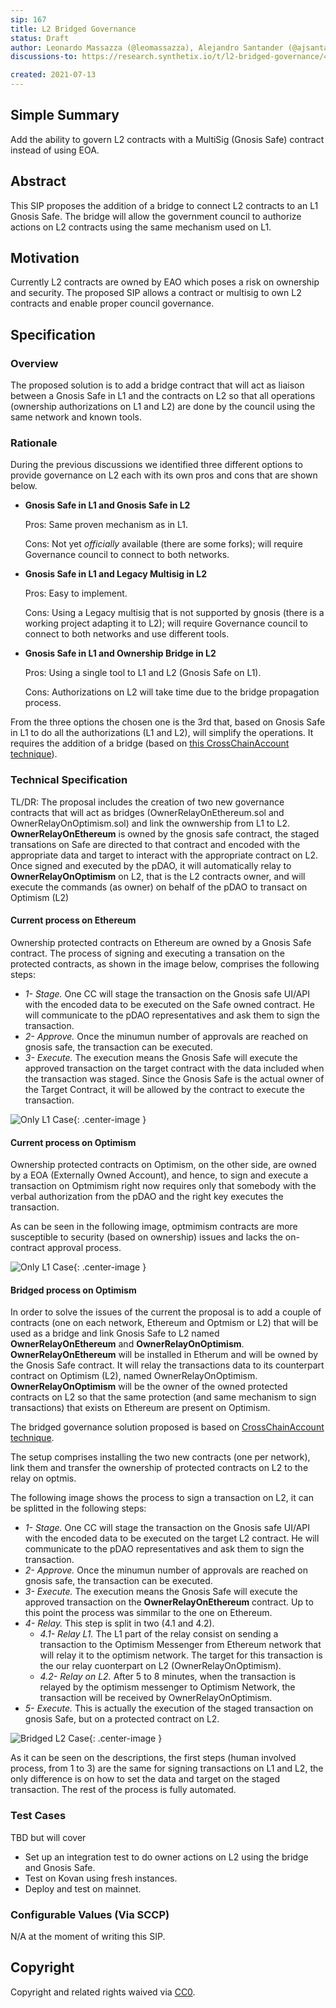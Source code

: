 ```yaml
---
sip: 167
title: L2 Bridged Governance
status: Draft
author: Leonardo Massazza (@leomassazza), Alejandro Santander (@ajsantander)
discussions-to: https://research.synthetix.io/t/l2-bridged-governance/443

created: 2021-07-13
---
```


<!--You can leave these HTML comments in your merged SIP and delete the visible duplicate text guides, they will not appear and may be helpful to refer to if you edit it again. This is the suggested template for new SIPs. Note that an SIP number will be assigned by an editor. When opening a pull request to submit your SIP, please use an abbreviated title in the filename, `sip-draft_title_abbrev.md`. The title should be 44 characters or less.-->

## Simple Summary

<!--"If you can't explain it simply, you don't understand it well enough." Simply describe the outcome the proposed changes intends to achieve. This should be non-technical and accessible to a casual community member.-->

Add the ability to govern L2 contracts with a MultiSig (Gnosis Safe) contract instead of using EOA.

## Abstract

<!--A short (~200 word) description of the proposed change, the abstract should clearly describe the proposed change. This is what *will* be done if the SIP is implemented, not *why* it should be done or *how* it will be done. If the SIP proposes deploying a new contract, write, "we propose to deploy a new contract that will do x".-->

This SIP proposes the addition of a bridge to connect L2 contracts to an L1 Gnosis Safe. The bridge will allow the government council to authorize actions on L2 contracts using the same mechanism used on L1.

## Motivation

<!--This is the problem statement. This is the *why* of the SIP. It should clearly explain *why* the current state of the protocol is inadequate.  It is critical that you explain *why* the change is needed, if the SIP proposes changing how something is calculated, you must address *why* the current calculation is innaccurate or wrong. This is not the place to describe how the SIP will address the issue!-->

Currently L2 contracts are owned by EAO which poses a risk on ownership and security. The proposed SIP allows a contract or multisig to own L2 contracts and enable proper council governance.

## Specification

<!--The specification should describe the syntax and semantics of any new feature, there are five sections
1. Overview
2. Rationale
3. Technical Specification
4. Test Cases
5. Configurable Values
-->

### Overview

<!--This is a high level overview of *how* the SIP will solve the problem. The overview should clearly describe how the new feature will be implemented.-->

The proposed solution is to add a bridge contract that will act as liaison between a Gnosis Safe in L1 and the contracts on L2 so that all operations (ownership authorizations on L1 and L2) are done by the council using the same network and known tools.

### Rationale

<!--This is where you explain the reasoning behind how you propose to solve the problem. Why did you propose to implement the change in this way, what were the considerations and trade-offs. The rationale fleshes out what motivated the design and why particular design decisions were made. It should describe alternate designs that were considered and related work. The rationale may also provide evidence of consensus within the community, and should discuss important objections or concerns raised during discussion.-->

During the previous discussions we identified three different options to provide governance on L2 each with its own pros and cons that are shown below.

- **Gnosis Safe in L1 and Gnosis Safe in L2**

  Pros: Same proven mechanism as in L1.

  Cons: Not yet _officially_ available (there are some forks); will require Governance council to connect to both networks.

- **Gnosis Safe in L1 and Legacy Multisig in L2**

  Pros: Easy to implement.

  Cons: Using a Legacy multisig that is not supported by gnosis (there is a working project adapting it to L2); will require Governance council to connect to both networks and use different tools.

- **Gnosis Safe in L1 and Ownership Bridge in L2**

  Pros: Using a single tool to L1 and L2 (Gnosis Safe on L1).

  Cons: Authorizations on L2 will take time due to the bridge propagation process.

From the three options the chosen one is the 3rd that, based on Gnosis Safe in L1 to do all the authorizations (L1 and L2), will simplify the operations. It requires the addition of a bridge (based on [this CrossChainAccount technique](https://github.com/gakonst/xchain-account/blob/master/contracts/CrossChainAccount.sol)).

### Technical Specification

<!--The technical specification should outline the public API of the changes proposed. That is, changes to any of the interfaces Synthetix currently exposes or the creations of new ones.-->
TL/DR: 
The proposal includes the creation of two new governance contracts that will act as bridges (OwnerRelayOnEthereum.sol and OwnerRelayOnOptimism.sol) and link the ownwership from L1 to L2.
**OwnerRelayOnEthereum** is owned by the gnosis safe contract, the staged transations on Safe are directed to that contract and encoded with the appropriate data and target to interact with the appropriate contract on L2. Once signed and executed by the pDAO, it will automatically relay to **OwnerRelayOnOptimism** on L2, that is the L2 contracts owner, and will execute the commands (as owner) on behalf of the pDAO to transact on Optimism (L2)

#### Current process on Ethereum

Ownership protected contracts on Ethereum are owned by a Gnosis Safe contract. The process of signing and executing a transation on the protected contracts, as shown in the image below, comprises the following steps:

- *1- Stage.* One CC will stage the transaction on the Gnosis safe UI/API with the encoded data to be executed on the Safe owned contract. He will communicate to the pDAO representatives and ask them to sign the transaction. 
- *2- Approve.* Once the minumun number of approvals are reached on gnosis safe, the transaction can be executed.
- *3- Execute.* The execution means the Gnosis Safe will execute the approved transaction on the target contract with the data included when the transaction was staged. Since the Gnosis Safe is the actual owner of the Target Contract, it will be allowed by the contract to execute the transaction.

![Only L1 Case](assets/sip-167/only_l1.png){: .center-image }

#### Current process on Optimism

Ownership protected contracts on Optimism, on the other side, are owned by a EOA (Externally Owned Account), and hence, to sign and execute a transaction on Optmimism right now requires only that somebody with the verbal authorization from the pDAO and the right key executes the transaction.

As can be seen in the following image, optmimism contracts are more susceptible to security (based on ownership) issues and lacks the on-contract approval process.

![Only L1 Case](assets/sip-167/l2_current.png){: .center-image }

#### Bridged process on Optimism

In order to solve the issues of the current the proposal is to add a couple of contracts (one on each network, Ethereum and Optmism or L2) that will be used as a bridge and link Gnosis Safe to L2 named **OwnerRelayOnEthereum** and **OwnerRelayOnOptimism**.
**OwnerRelayOnEthereum** will be installed in Etherum and will be owned by the Gnosis Safe contract. It will relay the transactions data to its counterpart contract on Optimism (L2), named OwnerRelayOnOptimism. **OwnerRelayOnOptimism** will be the owner of the owned protected contracts on L2 so that the same protection (and same mechanism to sign transactions) that exists on Ethereum are present on Optimism. 

The bridged governance solution proposed is based on [CrossChainAccount technique](https://github.com/gakonst/xchain-account/blob/master/contracts/CrossChainAccount.sol).

The setup comprises installing the two new contracts (one per network), link them and transfer the ownership of protected contracts on L2 to the relay on optmis.

The following image shows the process to sign a transaction on L2, it can be splitted in the following steps:

- *1- Stage.* One CC will stage the transaction on the Gnosis safe UI/API with the encoded data to be executed on the target L2 contract. He will communicate to the pDAO representatives and ask them to sign the transaction. 
- *2- Approve.* Once the minumun number of approvals are reached on gnosis safe, the transaction can be executed.
- *3- Execute.* The execution means the Gnosis Safe will execute the approved transaction on the **OwnerRelayOnEthereum** contract. Up to this point the process was simmilar to the one on Ethereum.
- *4- Relay.* This step is split in two (4.1 and 4.2). 
  -  *4.1- Relay L1.* The L1 part of the relay consist on sending a transaction to the Optimism Messenger from Ethereum network that will relay it to the optimism network. The target for this transaction is the our relay cuonterpart on L2 (OwnerRelayOnOptimism).
  - *4.2- Relay on L2.* After 5 to 8 minutes, when the transaction is relayed by the optimism messenger to Optimism Network, the transaction will be received by OwnerRelayOnOptimism. 
- *5- Execute.* This is actually the execution of the staged transaction on gnosis Safe, but on a protected contract on L2. 

![Bridged L2 Case](assets/sip-167/l1_and_l2.png){: .center-image }

As it can be seen on the descriptions, the first steps (human involved process, from 1 to 3) are the same for signing transactions on L1 and L2, the only difference is on how to set the data and target on the staged transaction. The rest of the process is fully automated.


### Test Cases

<!--Test cases for an implementation are mandatory for SIPs but can be included with the implementation..-->

TBD but will cover

- Set up an integration test to do owner actions on L2 using the bridge and Gnosis Safe.
- Test on Kovan using fresh instances.
- Deploy and test on mainnet.

### Configurable Values (Via SCCP)

<!--Please list all values configurable via SCCP under this implementation.-->

N/A at the moment of writing this SIP.

## Copyright

Copyright and related rights waived via [CC0](https://creativecommons.org/publicdomain/zero/1.0/).
